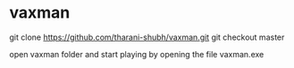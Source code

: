 # vaxman

git clone https://github.com/tharani-shubh/vaxman.git
git checkout master

open vaxman folder and start playing by opening the file vaxman.exe
